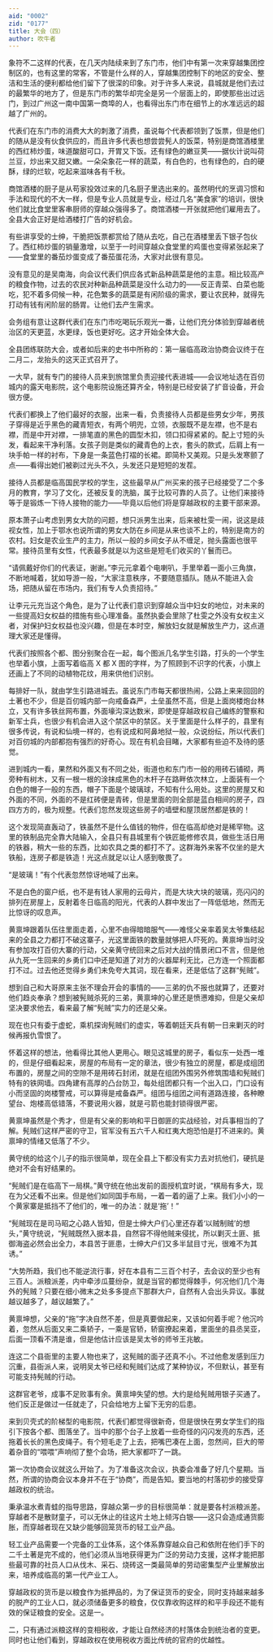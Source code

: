 ```yaml
---
aid: "0002"
zid: "0177"
title: 大会（四）
author: 吹牛者
---
```


象符不二这样的代表，在几天内陆续来到了东门市，他们中有第一次来穿越集团控制区的，也有这里的常客，不管是什么样的人，穿越集团控制下的地区的安全、整洁和生活的便利都给他们留下了很深的印象。对于许多人来说，县城就是他们去过的最繁华的地方了，但是东门市的繁华却完全是另一个层面上的，即使那些出过远门，到过广州这一南中国第一商埠的人，也看得出东门市在细节上的水准远远的超越了广州的。

代表们在东门市的消费大大的刺激了消费，虽说每个代表都领到了饭票，但是他们的随从是没有伙食供应的，而且许多代表也想尝尝髡人的饭菜，特别是商馆酒楼里的西红柿炒蛋，味道酸甜可口，开胃又下饭。还有绿色的嫩豆荚——据伙计说叫荷兰豆，炒出来又甜又嫩。一朵朵象花一样的蔬菜，有白色的，也有绿色的，白的硬酥，绿的烂软，吃起来滋味各有千秋。

商馆酒楼的厨子是从苟家投效过来的几名厨子里选出来的。虽然明代的烹调习惯和手法和现代的不大一样，但是专业人员就是专业，经过几名“美食家”的培训，很快他们就比食堂里客串厨师的穿越众强得多了。商馆酒楼一开张就把他们雇用去了。全县大会正好是给酒楼打广告的好机会。

有些讲享受的士绅，干脆把饭票都赏给了随从去吃，自己在酒楼里丢下银子包伙了。西红柿炒蛋的销量激增，以至于一时间穿越众食堂里的鸡蛋也变得紧张起来了——食堂里的番茄炒蛋变成了番茄蛋花汤，大家对此很有意见。

没有意见的是吴南海，向会议代表们供应各式新品种蔬菜是他的主意。相比较高产的粮食作物，过去的农民对种新品种蔬菜是没什么动力的——反正青菜、白菜也能吃，犯不着多伺候一种，花色繁多的蔬菜是有闲阶级的需求，要让农民种，就得先打动有钱有闲阶层的肠胃。让他们去产生需求。

会务组有意让这群代表们在东门市吃喝玩乐观光一番，让他们充分体验到穿越者统治区的天更蓝，水更绿，饭也更好吃。这才开始全体大会。

全县团练联防大会，或者如后来的史书中所称的：第一届临高政治协商会议终于在二月二，龙抬头的这天正式召开了。

一大早，就有专门的接待人员来到旅馆里负责迎接代表进城——会议地址选在百仞城内的露天电影院，这个电影院设施还算齐全，特别是已经安装了扩音设备，开会很方便。

代表们都换上了他们最好的衣服，出来一看，负责接待人员都是些男女少年，男孩子穿得是近乎黑色的藏青短衣，有两个明兜，立领，衣服既不是左襟，也不是右襟，而是中开对襟，一排笔直的黑色的圆型木扣，领口扣得紧紧的。配上寸短的头发，看起来干净利落。女孩子则是类似的藏青色的上衣，套头的款式，后肩上有一块手帕一样的衬布，下身是一条蓝色打褶的长裙。即简朴又美观。只是头发寒颤了点——看得出她们被剃过光头不久，头发还只是短短的发茬。

接待人员都是临高国民学校的学生，这些最早从广州买来的孩子已经接受了二个多月的教育，学习了文化，还被反复的洗脑，属于比较可靠的人员了。让他们来接待等于是锻炼一下待人接物的能力——毕竟以后他们将是穿越政权的主要干部来源。

原本萧子山考虑到男女大防的问题，想只派男生出来，后来被杜雯一闹，说这是歧视女性，加上于鄂水也说所谓的男女大防在乡间是从来也谈不上的，特别是南方的农村。妇女是农业生产的主力，所以一般的乡间女子从不缠足，抛头露面也很平常。接待员里有女性，代表最多就是以为这些是短毛们收买的丫鬟而已。

“请佩戴好你们的代表证，谢谢。”李元元拿着个电喇叭，手里举着一面小三角旗，不断地喊着，犹如导游一般，“大家注意秩序，不要随意插队。随从不能进入会场，把随从留在市场内，我们有专人负责招待。”

让李元元充当这个角色，是为了让代表们意识到穿越众当中妇女的地位，对未来的一些提高妇女权益的措施有些心理准备。虽然执委会里除了杜雯之外没有女权主义者，对保护妇女权益也没兴趣，但是在本时空，解放妇女就是解放生产力，这点道理大家还是懂得。

代表们按照各个都、图分别聚合在一起，每个图派几名学生引路，打头的一个学生也举着小旗，上面写着临高 X 都 X 图的字样，为了照顾到不识字的代表，小旗上还画上了不同的动植物花纹，用来供他们识别。

每排好一队，就由学生引路进城去。虽说东门市每天都很热闹，公路上来来回回的土著也不少，但是百仞城内部一向戒备森严，土垒虽然不高，但是上面岗楼炮台林立，又有许多铁丝网布置，外面壕沟深达数米，即使是穿越政权自己编练的警察和新军士兵，也很少有机会进入这个禁区中的禁区。关于里面是什么样子的，县里有很多传说，有说和仙境一样的，也有说成和阿鼻地狱一般，众说纷纭，所以代表们对百仞城的内部都抱有强烈的好奇心。现在有机会目睹，大家都有些迫不及待的感觉。

进到城内一看，果然和外面又有不同之处，街道也和东门市一般的用砖石铺砌，两旁种有树木，又有一根一根的涂抹成黑色的木杆子在路畔依次林立，上面装有一个白色的帽子一般的东西，帽子下面是个玻璃球，不知有什么用处。这里的房屋又和外面的不同，外面的不是红砖便是青砖，但是里面的则全部是蓝白相间的房子，四四方方的，极为规整。代表们忽然发现这些房子的墙壁和屋顶居然都是铁的！

这个发现简直轰动了，铁虽然不是什么值钱的物件，但在临高却绝对是稀罕物。这里的铁制品完全靠大陆输入，全县只有县城里有个铁匠能修修农具，做些生活日用的铁器，稍大一些的东西，比如农具之类的都打不了。这群海外来客不仅坐的是大铁船，连房子都是铁造！光这点就足以让人感到敬畏了。

“是玻璃！”有个代表忽然惊讶地喊了出来。

不是白色的窗户纸，也不是有钱人家用的云母片，而是大块大块的玻璃，亮闪闪的排列在房屋上，反射着冬日临高的阳光，代表的人群中发出了一阵低低地，然而无比惊讶的叹息声。

黄禀坤跟着队伍往里面走着，心里不由得暗暗服气——难怪父亲率着吴太爷集结起来的全县之力都打不破这寨子，光这里面铁的数量就够把人吓死的。黄禀坤当时没有参加攻打百仞大寨的行动，父亲黄守统回来之后对大战的情景闭口不言，但是他从九死一生回来的乡勇们口中还是知道了对方的火器犀利无比，己方连一个照面都打不过。过去他还觉得乡勇们未免夸大其词，现在看来，还是低估了这群“髡贼”。

想到自己和大哥原来主张不理会开会的事情的——三弟的仇不报也就算了，还要对他们趋炎奉承？想到被髡贼杀死的三弟，黄禀坤的心里还是愤懑难抑，但是父亲却坚决要求他去，看来最了解“髡贼”实力的还是父亲。

现在也只有委于虚蛇，乘机探询髡贼们的虚实，等着朝廷天兵有朝一日来剿灭的时候再报仇雪恨了。

怀着这样的想法，他看得比其他人更用心。眼见这城里的房子，看似东一处西一堆的，但是仔细看起来，房屋的布局有一定的章法，很少有独立的房屋，都是成组团布置的，房屋之间的空隙不是用砖石封闭，就是在组团外围另外修筑围墙和髡贼们特有的铁网墙。四角建有高厚的凸台防卫，每处组团都只有一个出入口，门口设有小而坚固的岗楼警戒，可以算得是戒备森严。组团与组团之间有道路连接，各种瞭望台、炮楼高低错落，不要说用火器，就是弓箭也能封锁得很严密。

黄禀坤虽然是个秀才，但是有父亲的影响和平日御匪的实战经验，对兵事相当的了解。髡贼们这样严密的守卫，官军没有五六千人和红夷大炮恐怕是打不进来的。黄禀坤的情绪又低落了不少。

黄守统的给这个儿子的指示很简单，现在全县上下都没有实力去对抗他们，硬抗是绝对不会有好结果的。

“髡贼们是在临高下一局棋。”黄守统在他出发前的面授机宜时说，“棋局有多大，现在为父还看不出来。但是他们如同国手布局，一着一着的逼了上来。我们小小的一个黄家寨是抵挡不了他们的，唯一的办法：就是‘拖’！”

“髡贼现在是司马昭之心路人皆知，但是士绅大户们心里还存着‘以贼制贼’的想头，”黄守统说，“髡贼既然入据本县，自然容不得他贼来侵扰，所以剿灭土匪、抵御海盗必然会出全力，本县苦于匪患，士绅大户们又多半鼠目寸光，很难不为其诱。”

“大势所趋，我们也不能逆流行事，好在本县有二三百个村子，去会议的至少也有三百人。派粮派差，内中牵涉瓜蔓纷杂，就是当官的都觉得棘手，何况他们几个海外的髡贼？只要在细小微末之处多多提点下那群大户，自然有人会出头异议。事就越议越多了，越议越繁了。”

黄禀坤想，父亲的“拖”字决自然不差，但是真要做起来，又该如何着手呢？他沉吟着，忽然从后面又来二乘轿子，一乘是官轿，轿窗撩起来着，里面坐的县丞吴亚，后面一顶看不清是谁，但是他估计应该是吴太爷的师爷王兆敏。

连这二个县衙里的主要人物也来了，这髡贼的面子还真不小。不过他愈发感到压力沉重，县衙派人来，说明吴太爷已经和髡贼们达成了某种协议，不但默认，甚至有可能支持髡贼的行动。

这群官老爷，成事不足败事有余。黄禀坤失望的想。大约是给髡贼用银子买通了。他们反正是做过一任就走了，只会给地方上留下无穷的后患。

来到贝壳式的阶梯型的电影院，代表们都觉得很新奇，但是很快在男女学生们的指引下按各个都、图落坐了。当中的那个台子上放着一些奇怪的闪闪发亮的东西，还拖着长长的黑色皮绳子。有个短毛走了上去，把嘴巴凑在上面，忽然间，巨大的带着杂音的“喂喂”声响彻了整个会场，把大家都吓了一跳。

第一次协商会议就这么开始了。为了准备这次会议，执委会准备了好几个星期。当然，所谓的协商会议本身并不在于“协商”，而是告知。要当地的村落初步的接受穿越政权的统治。

秉承温水煮青蛙的指导思路，穿越众第一步的目标很简单：就是要各村派粮派差。穿越者不是散财童子，可以无休止的往这片土地上倾泻白银——这只会造成通货膨胀，而穿越者现在又缺少能够回笼货币的轻工业产品。

轻工业产品需要一个完备的工业体系，这个体系靠穿越众自己和依附在他们手下的二千土著是完不成的，他们必须从当地获得更为广泛的劳动力支援，这样才能把那些最可靠的社员人口从伐木、采石、烧砖这一类最简单的劳动密集型产业里解放出来，培养成临高的第一代产业工人。

穿越政权的货币是以粮食作为抵押品的，为了保证货币的安全，同时支持越来越多的脱产的工业人口，就必须储备更多的粮食，仅仅靠收购这样的和平手段还不能有效的保证粮食的安全。这是一。

二，只有通过派粮这样的变相税收，才能让自然经济的村落体会到统治者的变更。同时也让他们看到，穿越政权在使用税收方面比传统的官府的优越性。
